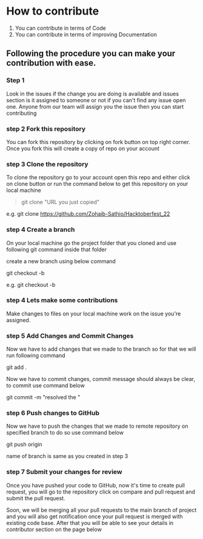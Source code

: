 # How to contribute

1. You can contribute in terms of Code
2. You can contribute in terms of improving Documentation

## Following the procedure you can make your contribution with ease.

### Step 1

Look in the issues if the change you are doing is available and issues section is it assigned to someone or not if you can't find any issue open one. Anyone from our team will assign you the issue then you can start contributing

### step 2 Fork this repository

You can fork this repository by clicking on fork button on top right corner. Once you fork this will create a copy of repo on your account

### step 3 Clone the repository 

To clone the repository go to your account open this repo and either click on clone button or run the command below to get this repository on your local machine

> git clone "URL you just copied"

e.g. git clone https://github.com/Zohaib-Sathio/Hacktoberfest_22

### step 4 Create a branch

On your local machine go the project folder that you cloned and use following git command inside that folder

create a new branch using below command

git checkout -b

e.g. git checkout -b <branch-name>

### step 4 Lets make some contributions

Make changes to files on your local machine work on the issue you're assigned. 

### step 5 Add Changes and Commit Changes

Now we have to add changes that we made to the branch so for that we will run following command

git add .

Now we have to commit changes, commit message should always be clear, to commit use command below

git commit -m "resolved the <issue>"

### step 6 Push changes to GitHub

Now we have to push the changes that we made to remote repository on specified branch to do so use command below

git push origin <branch name>

name of branch is same as you created in step 3

### step 7 Submit your changes for review

Once you have pushed your code to GitHub, now it's time to create pull request, you will go to the repository click on compare and pull request and submit the pull request.

Soon, we will be merging all your pull requests to the main branch of project and you will also get notification once your pull request is merged with existing code base. After that you will be able to see your details in contributor section on the page below